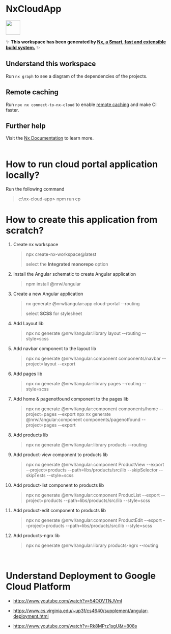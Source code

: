 # NxCloudApp

<a alt="Nx logo" href="https://nx.dev" target="_blank" rel="noreferrer"><img src="https://raw.githubusercontent.com/nrwl/nx/master/images/nx-logo.png" width="45"></a>

✨ **This workspace has been generated by [Nx, a Smart, fast and extensible build system.](https://nx.dev)** ✨

## Understand this workspace

Run `nx graph` to see a diagram of the dependencies of the projects.

## Remote caching

Run `npx nx connect-to-nx-cloud` to enable [remote caching](https://nx.app) and make CI faster.

## Further help

Visit the [Nx Documentation](https://nx.dev) to learn more.
<br><br>

# How to run cloud portal application locally?

Run the following command

> c:\\nx-cloud-app> npm run cp

# How to create this application from scratch?

1. Create nx workspace

   > npx create-nx-workspace@latest
   >
   > select the **Integrated monorepo** option

2. Install the Angular schematic to create Angular application

   > npm install @nrwl/angular

3. Create a new Angular application

   > nx generate @nrwl/angular:app cloud-portal --routing
   >
   > select **SCSS** for stylesheet

4. Add Layout lib

   > npx nx generate @nrwl/angular:library layout --routing --style=scss

5. Add navbar component to the layout lib

   > npx nx generate @nrwl/angular:component components/navbar --project=layout --export

6. Add pages lib

   > npx nx generate @nrwl/angular:library pages --routing --style=scss

7. Add home & pagenotfound component to the pages lib

   > npx nx generate @nrwl/angular:component components/home --project=pages --export
   > npx nx generate @nrwl/angular:component components/pagenotfound --project=pages --export

8. Add products lib

   > npx nx generate @nrwl/angular:library products --routing

9. Add product-view component to products lib

   > npx nx generate @nrwl/angular:component ProductView --export --project=products
   > --path=libs/products/src/lib --skipSelector --skipTests --style=scss

10. Add product-list component to products lib

    > npx nx generate @nrwl/angular:component ProducList --export --project=products --path=libs/products/src/lib --style=scss

11. Add product-edit component to products lib

    > npx nx generate @nrwl/angular:component ProductEdit --export --project=products --path=libs/products/src/lib --style=scss

12. Add products-ngrx lib
    > npx nx generate @nrwl/angular:library products-ngrx --routing

<br>

# Understand Deployment to Google Cloud Platform

- https://www.youtube.com/watch?v=54OOVTNJVmI

- https://www.cs.virginia.edu/~up3f/cs4640/supplement/angular-deployment.html

- https://www.youtube.com/watch?v=Rk8MPrz1sgU&t=808s
